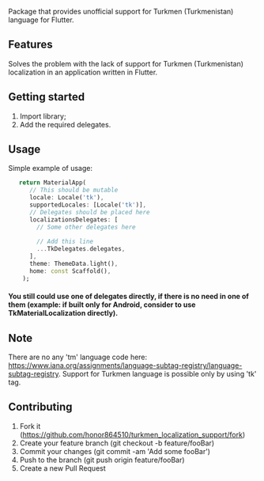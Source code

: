 Package that provides unofficial support for Turkmen (Turkmenistan) language for Flutter.

## Features

Solves the problem with the lack of support for Turkmen (Turkmenistan) localization in an application written in Flutter.

## Getting started

1. Import library;
2. Add the required delegates.

## Usage

Simple example of usage:

```dart
   return MaterialApp(
      // This should be mutable
      locale: Locale('tk'),
      supportedLocales: [Locale('tk')],
      // Delegates should be placed here
      localizationsDelegates: [
        // Some other delegates here
        
        // Add this line
        ...TkDelegates.delegates,
      ],
      theme: ThemeData.light(),
      home: const Scaffold(),
    );
```

#### You still could use one of delegates directly, if there is no need in one of them (example: if built only for Android, consider to use TkMaterialLocalization directly). 

## Note

There are no any 'tm' language code here: https://www.iana.org/assignments/language-subtag-registry/language-subtag-registry. Support for Turkmen language is possible only by using 'tk' tag.

## Contributing
1. Fork it (https://github.com/honor864510/turkmen_localization_support/fork)
2. Create your feature branch (git checkout -b feature/fooBar)
3. Commit your changes (git commit -am 'Add some fooBar')
4. Push to the branch (git push origin feature/fooBar)
5. Create a new Pull Request
